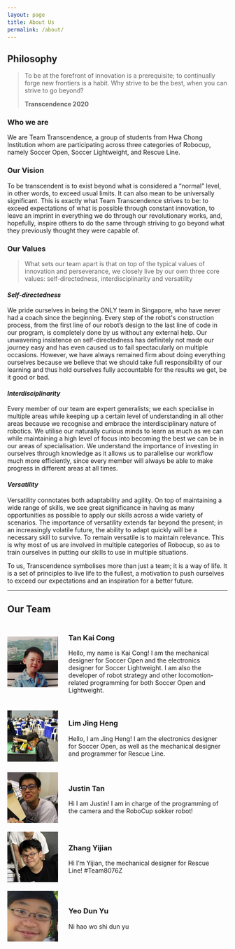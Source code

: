 ```yaml
---
layout: page
title: About Us
permalink: /about/
---
```

## Philosophy

>To be at the forefront of innovation is a prerequisite; to continually forge new frontiers is a habit. Why strive to be the best, when you can strive to go beyond?
>
>**Transcendence 2020**


### Who we are

We are Team Transcendence, a group of students from Hwa Chong Institution whom are participating across three categories of Robocup, namely Soccer Open, Soccer Lightweight, and Rescue Line.

### Our Vision

To be transcendent is to exist beyond what is considered a “normal” level, in other words, to exceed usual limits. It can also mean to be universally significant. This is exactly what Team Transcendence strives to be: to exceed expectations of what is possible through constant innovation, to leave an imprint in everything we do through our revolutionary works, and, hopefully, inspire others to do the same through striving to go beyond what they previously thought they were capable of.

### Our Values

>What sets our team apart is that on top of the typical values of innovation and perseverance, we closely live by our own three core values: self-directedness, interdisciplinarity and versatility

#### *Self-directedness*
We pride ourselves in being the ONLY team in Singapore, who have never had a coach since the beginning. Every step of the robot's construction process, from the first line of our robot’s design to the last line of code in our program, is completely done by us without any external help. Our unwavering insistence on self-directedness has definitely not made our journey easy and has even caused us to fail spectacularly on multiple occasions. However, we have always remained firm about doing everything ourselves because we believe that we should take full responsibility of our learning and thus hold ourselves fully accountable for the results we get, be it good or bad.

#### *Interdisciplinarity*
Every member of our team are expert generalists; we each specialise in multiple areas while keeping up a certain level of understanding in all other areas because we recognise and embrace the interdisciplinary nature of robotics. We utilise our naturally curious minds to learn as much as we can while maintaining a high level of focus into becoming the best we can be in our areas of specialisation. We understand the importance of investing in ourselves through knowledge as it allows us to parallelise our workflow much more efficiently, since every member will always be able to make progress in different areas at all times.

#### *Versatility*
Versatility connotates both adaptability and agility. On top of maintaining a wide range of skills, we see great significance in having as many opportunities as possible to apply our skills across a wide variety of scenarios. The importance of versatility extends far beyond the present; in an increasingly volatile future, the ability to adapt quickly will be a necessary skill to survive. To remain versatile is to maintain relevance. This is why most of us are involved in multiple categories of Robocup, so as to train ourselves in putting our skills to use in multiple situations.

To us, Transcendence symbolises more than just a team; it is a way of life. It is a set of principles to live life to the fullest, a motivation to push ourselves to exceed our expectations and an inspiration for a better future.

---

## Our Team

<style>
    .person-pic {
        max-width: 23%;
        margin-right: 20px;
    }
    .person-info {
        max-width: 70%;
    }
    .person {
        vertical-align: middle;
        margin-top: 20px;
        display: block;  
    }
    .person-info, .person-pic {
        display: inline-block;
        vertical-align: middle;
    }
</style>

<div class="person">
    <img src="/assets/image.png" alt="Profile" class="person-pic">
    <div class="person-info">
        <h3 class="person-name">Tan Kai Cong</h3>
        <p class="person-desc">Hello, my name is Kai Cong! I am the mechanical designer for Soccer Open and the electronics designer for Soccer Lightweight. I am also the developer of robot strategy and other locomotion-related programming for both Soccer Open and Lightweight.</p>
    </div>
</div>
<div class="person">
    <img src="/assets/31131193_10209427935090432_5447242816050692096_o-1-912x1024.jpg" alt="Profile" class="person-pic">
    <div class="person-info">
        <h3 class="person-name">Lim Jing Heng</h3>
        <p class="person-desc">Hello, I am Jing Heng! I am the electronics designer for Soccer Open, as well as the mechanical designer and programmer for Rescue Line.</p>
    </div>
</div>
<div class="person">
    <img src="/assets/justin.png" alt="Profile" class="person-pic">
    <div class="person-info">
        <h3 class="person-name">Justin Tan</h3>
        <p class="person-desc">Hi I am Justin! I am in charge of the programming of the camera and the RoboCup sokker robot!</p>
    </div>
</div>
<div class="person">
    <img src="/assets/IMG_2247-1.jpg" alt="Profile" class="person-pic">
    <div class="person-info">
        <h3 class="person-name">Zhang Yijian</h3>
        <p class="person-desc">Hi I’m Yijian, the mechanical designer for Rescue Line! #Team8076Z</p>
    </div>
</div>
<div class="person">
    <img src="/assets/dunyu.jpg" alt="Profile" class="person-pic">
    <div class="person-info">
        <h3 class="person-name">Yeo Dun Yu</h3>
        <p class="person-desc">Ni hao wo shi dun yu</p>
    </div>
</div>